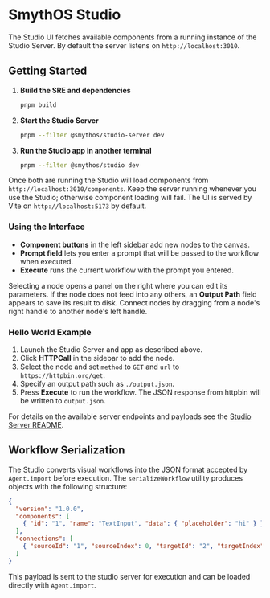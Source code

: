 # SmythOS Studio

The Studio UI fetches available components from a running instance of the Studio
Server. By default the server listens on `http://localhost:3010`.

## Getting Started

1. **Build the SRE and dependencies**

   ```bash
   pnpm build
   ```

2. **Start the Studio Server**

   ```bash
   pnpm --filter @smythos/studio-server dev
   ```

3. **Run the Studio app in another terminal**

   ```bash
   pnpm --filter @smythos/studio dev
   ```

Once both are running the Studio will load components from
`http://localhost:3010/components`. Keep the server running whenever you use the
Studio; otherwise component loading will fail. The UI is served by Vite on
`http://localhost:5173` by default.

### Using the Interface

- **Component buttons** in the left sidebar add new nodes to the canvas.
- **Prompt field** lets you enter a prompt that will be passed to the workflow
  when executed.
- **Execute** runs the current workflow with the prompt you entered.

Selecting a node opens a panel on the right where you can edit its parameters.
If the node does not feed into any others, an **Output Path** field appears to
save its result to disk. Connect nodes by dragging from a node's right handle to
another node's left handle.

### Hello World Example

1. Launch the Studio Server and app as described above.
2. Click **HTTPCall** in the sidebar to add the node.
3. Select the node and set `method` to `GET` and `url` to
   `https://httpbin.org/get`.
4. Specify an output path such as `./output.json`.
5. Press **Execute** to run the workflow. The JSON response from httpbin will be
   written to `output.json`.

For details on the available server endpoints and payloads see the
[Studio Server README](../studio-server/README.md).

## Workflow Serialization

The Studio converts visual workflows into the JSON format accepted by `Agent.import` before execution. The `serializeWorkflow` utility produces objects with the following structure:

```json
{
  "version": "1.0.0",
  "components": [
    { "id": "1", "name": "TextInput", "data": { "placeholder": "hi" } }
  ],
  "connections": [
    { "sourceId": "1", "sourceIndex": 0, "targetId": "2", "targetIndex": 0 }
  ]
}
```

This payload is sent to the studio server for execution and can be loaded directly with `Agent.import`.

